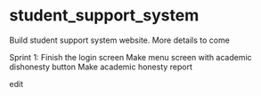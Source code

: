 # student_support_system

Build student support system website. More details to come

Sprint 1: 
Finish the login screen
Make menu screen with academic dishonesty button
Make academic honesty report

edit
